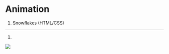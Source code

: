 # Animation

1. <a href="https://magdry.github.io/Animations/Snowflakes/index.html">Snowflakes</a> (HTML/CSS)
_______________________________________________________________________________________________________

1.
<img src="https://github.com/MagDry/Animations/blob/master/Snowflakes/images/snowflakes.jpg?raw=true"/>



